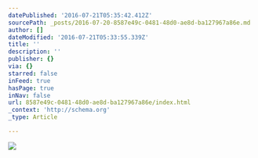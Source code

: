 ```yaml
---
datePublished: '2016-07-21T05:35:42.412Z'
sourcePath: _posts/2016-07-20-8587e49c-0481-48d0-ae8d-ba127967a86e.md
author: []
dateModified: '2016-07-21T05:33:55.339Z'
title: ''
description: ''
publisher: {}
via: {}
starred: false
inFeed: true
hasPage: true
inNav: false
url: 8587e49c-0481-48d0-ae8d-ba127967a86e/index.html
_context: 'http://schema.org'
_type: Article

---
```

![](https://imgflo.herokuapp.com/graph/vahj1ThiexotieMo/f1155bb22e4189d30231355984092454/croprotate.png?cropheight=2549&cropwidth=3090&degrees=0&input=https%3A%2F%2Fthe-grid-user-content.s3-us-west-2.amazonaws.com%2Fcd92b787-7bf6-4874-96ea-533f7fedfd37.png&x=103&y=0)